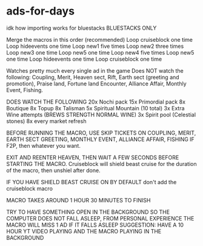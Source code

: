 # ads-for-days

idk how importing works for bluestacks
BLUESTACKS ONLY

Merge the  macros in this order (recommended)
Loop cruiseblock one time
Loop hideevents one time
Loop new1 five times
Loop new2 three times
Loop new3 one time
Loop new5 one time
Loop new4 five times
Loop new5 one time
Loop hideevents one time
Loop cruiseblock one time

Watches pretty much every single ad in the game
Does NOT watch the following: Coupling, Merit, Heaven sect, Rift, Earth sect (greeting and promotion), Praise land, Fortune land
Encounter, Alliance Affair, Monthly Event, Fishing.

DOES WATCH THE FOLLOWING
20x Nochi pack
15x Primordial pack
8x Boutique
8x Topup
8x Talisman
5x Spiritual Mountain (10 total)
3x Extra Wine attempts (BREWS STRENGTH NORMAL WINE)
3x Spirit pool (Celestial stones)
8x every market refresh

BEFORE RUNNING THE MACRO, USE SKIP TICKETS ON COUPLING, MERIT, EARTH SECT GREETING, MONTHLY EVENT, ALLIANCE AFFAIR, FISHING IF F2P, then whatever you want. 

EXIT AND REENTER HEAVEN, THEN WAIT A FEW SECONDS BEFORE STARTING THE MACRO. Cruiseblock will shield beast cruise for the duration of the macro, then unshiel after done.

IF YOU HAVE SHIELD BEAST CRUISE ON BY DEFAULT don't add the cruiseblock macro

MACRO TAKES AROUND 1 HOUR 30 MINUTES TO FINISH

TRY TO HAVE SOMETHING OPEN IN THE BACKGROUND SO THE COMPUTER DOES NOT FALL ASLEEP, FROM PERSONAL EXPERIENCE THE MACRO WILL MISS 1 AD IF IT FALLS ASLEEP
SUGGESTION: HAVE A 10 HOUR YT VIDEO PLAYING AND THE MACRO PLAYING IN THE BACKGROUND
